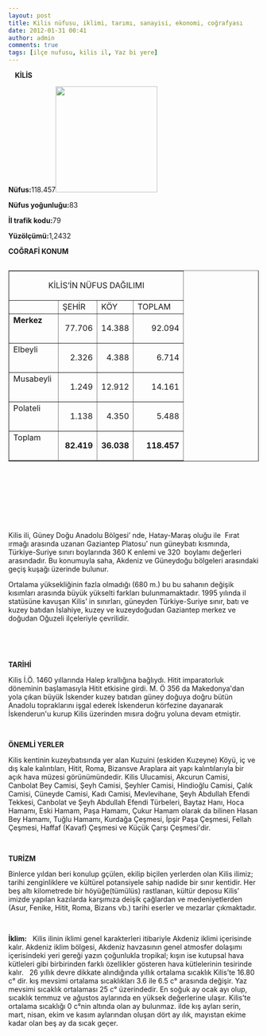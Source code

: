 ```yaml
---
layout: post
title: Kilis nüfusu, iklimi, tarımı, sanayisi, ekonomi, coğrafyası
date: 2012-01-31 00:41
author: admin
comments: true
tags: [ilçe nufusu, kilis il, Yaz bi yere]
---
```

<strong>    KİLİS</strong>

<strong>Nüfus:</strong>118.457<a href="http://www.egitimvaktim.com/dosyalar/2012/01/kilis-nufus.jpg"><img class="alignright  wp-image-2028" title="kilis-nufus" src="http://www.egitimvaktim.com/dosyalar/2012/01/kilis-nufus.jpg" alt="" width="205" height="213" /></a>

<strong>Nüfus yoğunluğu:</strong>83<strong></strong>

<strong>İl trafik kodu:</strong>79

<strong>Yüzölçümü:</strong>1,2432<strong></strong>

<strong>COĞRAFİ KONUM</strong>
<table border="1" cellspacing="0" cellpadding="0" align="left">
<tbody>
<tr>
<td colspan="4" valign="top" width="281">
<p align="center">KİLİS’İN NÜFUS DAĞILIMI</p>
</td>
</tr>
<tr>
<td valign="top" width="82"></td>
<td valign="top" width="61">ŞEHİR</td>
<td valign="top" width="54">KÖY</td>
<td valign="top" width="84">TOPLAM</td>
</tr>
<tr>
<td valign="top" width="82"><strong>Merkez</strong></td>
<td valign="top" width="61">
<p align="right">77.706</p>
</td>
<td valign="top" width="54">
<p align="right">14.388</p>
</td>
<td valign="top" width="84">
<p align="right">92.094</p>
</td>
</tr>
<tr>
<td valign="top" width="82">Elbeyli</td>
<td valign="top" width="61">
<p align="right">2.326</p>
</td>
<td valign="top" width="54">
<p align="right">4.388</p>
</td>
<td valign="top" width="84">
<p align="right">6.714</p>
</td>
</tr>
<tr>
<td valign="top" width="82">Musabeyli</td>
<td valign="top" width="61">
<p align="right">1.249</p>
</td>
<td valign="top" width="54">
<p align="right">12.912</p>
</td>
<td valign="top" width="84">
<p align="right">14.161</p>
</td>
</tr>
<tr>
<td valign="top" width="82">Polateli</td>
<td valign="top" width="61">
<p align="right">1.138</p>
</td>
<td valign="top" width="54">
<p align="right">4.350</p>
</td>
<td valign="top" width="84">
<p align="right">5.488</p>
</td>
</tr>
<tr>
<td valign="top" width="82">Toplam</td>
<td valign="top" width="61">
<p align="right"><strong>82.419</strong></p>
</td>
<td valign="top" width="54">
<p align="right"><strong>36.038</strong></p>
</td>
<td valign="top" width="84">
<p align="right"><strong>118.457</strong></p>
</td>
</tr>
</tbody>
</table>
&nbsp;

&nbsp;

&nbsp;

&nbsp;

Kilis ili, Güney Doğu Anadolu Bölgesi’ nde, Hatay-Maraş oluğu ile  Fırat ırmağı arasında uzanan Gaziantep Platosu’ nun güneybatı kısmında, Türkiye-Suriye sınırı boylarında 360 K enlemi ve 320  boylamı değerleri arasındadır. Bu konumuyla saha, Akdeniz ve Güneydoğu bölgeleri arasındaki geçiş kuşağı üzerinde bulunur.

Ortalama yüksekliğinin fazla olmadığı (680 m.) bu bu sahanın değişik kısımları arasında büyük yükselti farkları bulunmamaktadır. 1995 yılında il statüsüne kavuşan Kilis’ in sınırları, güneyden Türkiye-Suriye sınır, batı ve kuzey batıdan İslahiye, kuzey ve kuzeydoğudan Gaziantep merkez ve doğudan Oğuzeli ilçeleriyle çevrilidir.

&nbsp;

&nbsp;

<strong>TARİHİ</strong>

Kilis İ.Ö. 1460 yıllarında Halep krallığına bağlıydı. Hitit imparatorluk döneminin başlamasıyla Hitit etkisine girdi. M. Ö 356 da Makedonya'dan yola çıkan büyük İskender kuzey batıdan güney doğuya doğru bütün Anadolu topraklarını işgal ederek İskenderun körfezine dayanarak İskenderun'u kurup Kilis üzerinden mısıra doğru yoluna devam etmiştir.

<strong> </strong>

<strong>ÖNEMLİ YERLER</strong>

Kilis kentinin kuzeybatısında yer alan Kuzuini (eskiden Kuzeyne) Köyü, iç ve dış kale kalıntıları, Hitit, Roma, Bizansve Araplara ait yapı kalıntılarıyla bir açık hava müzesi görünümündedir. Kilis Ulucamisi, Akcurun Camisi, Canbolat Bey Camisi, Şeyh Camisi, Şeyhler Camisi, Hindioğlu Camisi, Çalık Camisi, Cüneyde Camisi, Kadı Camisi, Mevlevihane, Şeyh Abdullah Efendi Tekkesi, Canbolat ve Şeyh Abdullah Efendi Türbeleri, Baytaz Hanı, Hoca Hamamı, Eski Hamam, Paşa Hamamı, Çukur Hamam olarak da bilinen Hasan Bey Hamamı, Tuğlu Hamamı, Kurdağa Çeşmesi, İpşir Paşa Çeşmesi, Fellah Çeşmesi, Haffaf (Kavaf) Çeşmesi ve Küçük Çarşı Çeşmesi'dir.

<strong> </strong>

<strong>TURİZM</strong>

Binlerce yıldan beri konulup gçülen, ekilip biçilen yerlerden olan Kilis ilimiz; tarihi zenginliklere ve kültürel potansiyele sahip nadide bir sınır kentidir. Her beş altı kilometrede bir höyüğe(tümülüs) rastlanan, kültür deposu Kilis’ imizde yapılan kazılarda karşımıza deişik çağlardan ve medeniyetlerden (Asur, Fenike, Hitit, Roma, Bizans vb.) tarihi eserler ve mezarlar çıkmaktadır.

<strong> </strong>

<strong>İklim:</strong>   Kilis ilinin iklimi genel karakterleri itibariyle Akdeniz iklimi içerisinde kalır. Akdeniz iklim bölgesi, Akdeniz havzasının genel atmosfer dolaşımı içerisindeki yeri gereği yazın çoğunlukla tropikal; kışın ise kutupsal hava kütleleri gibi birbirinden farklı özellikler gösteren hava kütlelerinin tesirinde kalır.   26 yıllık devre dikkate alındığında yıllık ortalama sıcaklık Kilis’te 16.80 c° dir. kış mevsimi ortalama sıcaklıkları 3.6 ile 6.5 c° arasında değişir. Yaz mevsimi sıcaklık ortalaması 25 c° üzerindedir. En soğuk ay ocak ayı olup, sıcaklık temmuz ve ağustos aylarında en yüksek değerlerine ulaşır. Kilis’te ortalama sıcaklığı 0 c°nin altında olan ay bulunmaz. ilde kış ayları serin, mart, nisan, ekim ve kasım aylarından oluşan dört ay ılık, mayıstan ekime kadar olan beş ay da sıcak geçer.

&nbsp;

&nbsp;
